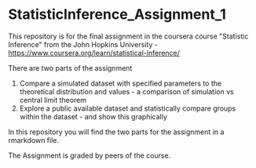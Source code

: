 # StatisticInference_Assignment_1
This repository is for the final assignment in the coursera course "Statistic Inference" from the John Hopkins University -
https://www.coursera.org/learn/statistical-inference/

There are two parts of the assignment
  1. Compare a simulated dataset with specified parameters to the theoretical distribution and values - a comparison of simulation vs central limit theorem
  2. Explore a public available dataset and statistically compare groups within the dataset - and show this graphically

In this repository you will find the two parts for the assignment in a rmarkdown file.

The Assignment is graded by peers of the course.

